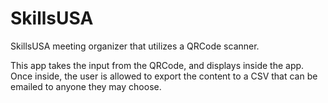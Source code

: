 # SkillsUSA
SkillsUSA meeting organizer that utilizes a QRCode scanner.

This app takes the input from the QRCode, and displays inside the app. Once inside, the user is allowed to export the content to a CSV that can be emailed to anyone they may choose.
